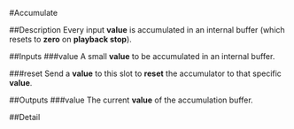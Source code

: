 #Accumulate

##Description
Every input **value** is accumulated in an internal buffer (which resets to **zero** on **playback stop**).

##Inputs
###value
A small **value** to be accumulated in an internal buffer.

###reset
Send a **value** to this slot to **reset** the accumulator to that specific **value**.

##Outputs
###value
The current **value** of the accumulation buffer.

##Detail

